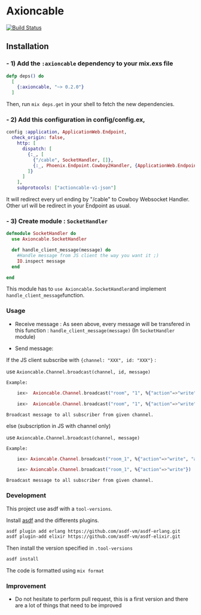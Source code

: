 # Axioncable

[![Build Status](https://github.com/Deepidoo/axioncable/workflows/elixir/badge.svg)](https://github.com/Deepidoo/axioncable/actions)

## Installation

### - 1) Add the `:axioncable` dependency to your mix.exs file

```elixir
defp deps() do
  [
    {:axioncable, "~> 0.2.0"}
  ]
```

Then, run `mix deps.get` in your shell to fetch the new dependencies.


### - 2) Add this configuration in config/config.ex,

```elixir
config :application, ApplicationWeb.Endpoint,
  check_origin: false,
    http: [
      dispatch: [
        {:_, [
          {"/cable", SocketHandler, []},
          {:_, Phoenix.Endpoint.Cowboy2Handler, {ApplicationWeb.Endpoint, []}}
        ]}
      ]
    ],
    subprotocols: ["actioncable-v1-json"]
```

It will redirect every url ending by "/cable" to Cowboy Websocket Handler.
Other url will be redirect in your Endpoint as usual.

### - 3) Create module : `SocketHandler`

```elixir
defmodule SocketHandler do
  use Axioncable.SocketHandler

  def handle_client_message(message) do
    #Handle message from JS client the way you want it ;)
    IO.inspect message
  end

end

```

This module has to `use Axioncable.SocketHandler`and implement `handle_client_message`function.


### Usage

- Receive message : As seen above, every message will be transfered in this function : `handle_client_message(message)` (In `SocketHandler` module)

- Send message: 

If the JS client subscribe with `{channel: "XXX", id: "XXX"}` :

   use `Axioncable.Channel.broadcast(channel, id, message)`

    Example:
```elixir
    iex>  Axioncable.Channel.broadcast("room", "1", %{"action"=>"write", "args" => "hello"})

    iex>  Axioncable.Channel.broadcast("room", "1", %{"action"=>"write"})
```

    Broadcast message to all subscriber from given channel.

else (subscription in JS with channel only)

   use `Axioncable.Channel.broadcast(channel, message)`

    Example:
```elixir 
    iex> Axioncable.Channel.broadcast("room_1", %{"action"=>"write", "args" => "hello"})

    iex> Axioncable.Channel.broadcast("room_1", %{"action"=>"write"})
```

    Broadcast message to all subscriber from given channel. 

### Development

This project use asdf with a `tool-versions`.

Install [asdf](https://asdf-vm.com/guide/getting-started.html) and the differents plugins.

```sh
asdf plugin add erlang https://github.com/asdf-vm/asdf-erlang.git
asdf plugin-add elixir https://github.com/asdf-vm/asdf-elixir.git
```

Then install the version specified in `.tool-versions`

```sh
asdf install
```

The code is formatted using `mix format`

### Improvement

- Do not hesitate to perform pull request, this is a first version and there are a lot of things that need to be improved
